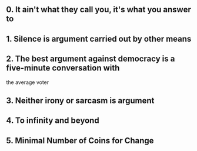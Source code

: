 ##  0\. It ain't what they call you, it's what you answer to

##  1\. Silence is argument carried out by other means

##  2\. The best argument against democracy is a five-minute conversation with
the average voter

##  3\. Neither irony or sarcasm is argument

##  4\. To infinity and beyond

##  5\. Minimal Number of Coins for Change

